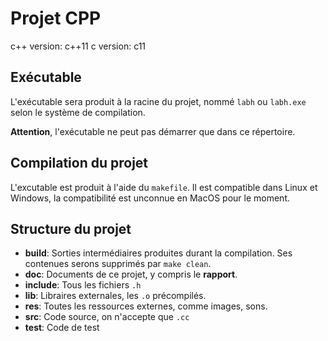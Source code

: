 # Projet CPP

c++ version: c++11
c version: c11


## Exécutable
L'exécutable sera produit à la racine du projet, nommé `labh` ou `labh.exe` selon le système de compilation.

**Attention**, l'exécutable ne peut pas démarrer que dans ce répertoire.


## Compilation du projet
L'excutable est produit à l'aide du `makefile`. Il est compatible dans Linux et Windows, la compatibilité est unconnue en MacOS pour le moment.


## Structure du projet
- **build**: Sorties intermédiaires produites durant la compilation. Ses contenues serons supprimés par `make clean`.
- **doc**: Documents de ce projet, y compris le **rapport**.
- **include**: Tous les fichiers `.h`
- **lib**: Libraires externales, les `.o` précompilés.
- **res**: Toutes les ressources externes, comme images, sons.
- **src**: Code source, on n'accepte que `.cc`
- **test**: Code de test